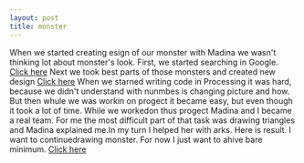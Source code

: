 ```yaml
---
layout: post
title: monster
---
```

When we started creating esign of our monster with Madina we wasn't thinking lot about  monster's look. 
First, we started searching in Google. 
[Click here](https://vk.com/photo232587378_419045647)
Next we took best parts of those monsters and created new design
[Click here](https://vk.com/photo232587378_419046519)
When we starned writing code in Processing  it was hard, because we didn't understand with nunmbes is changing picture and how.
But then whule we was workin on progect it became easy,  but even though it took a lot of time.
While we workedon thus progect Madina and I became a real team.
For me the most difficult part of that task was drawing triangles and Madina explained me.In my turn I helped her with arks.
Here is result.
I want to continuedrawing monster. For now I just want to ahive bare minimum.
[Click here](hiko-yoko.github.io/monster)
